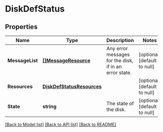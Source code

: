 # DiskDefStatus

## Properties
Name | Type | Description | Notes
------------ | ------------- | ------------- | -------------
**MessageList** | [**[]MessageResource**](message_resource.md) | Any error messages for the disk, if in an error state. | [optional] [default to null]
**Resources** | [**DiskDefStatusResources**](disk_def_status_resources.md) |  | [optional] [default to null]
**State** | **string** | The state of the disk. | [optional] [default to null]

[[Back to Model list]](../README.md#documentation-for-models) [[Back to API list]](../README.md#documentation-for-api-endpoints) [[Back to README]](../README.md)


